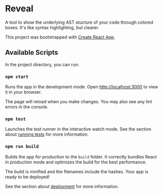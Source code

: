 # Reveal

A tool to show the underlying AST stucture of your code through colored boxes.  It's like syntax highlighting, but clearer.

This project was bootstrapped with [Create React App](https://github.com/facebook/create-react-app).

## Available Scripts

In the project directory, you can run:

### `npm start`

Runs the app in the development mode.  Open [http://localhost:3000](http://localhost:3000) to view it in your browser.

The page will reload when you make changes.  You may also see any lint errors in the console.

### `npm test`

Launches the test runner in the interactive watch mode.  See the section about [running tests](https://facebook.github.io/create-react-app/docs/running-tests) for more information.

### `npm run build`

Builds the app for production to the `build` folder.  It correctly bundles React in production mode and optimizes the build for the best performance.

The build is minified and the filenames include the hashes.  Your app is ready to be deployed!

See the section about [deployment](https://facebook.github.io/create-react-app/docs/deployment) for more information.
